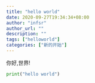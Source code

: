 ```yaml
---
title: "hello world"
date: 2020-09-27T19:34:34+08:00
author: "infsr"
author_url: ""
description: ""
tags: ["helloworld"]
categories: ["新的开始"]
---
```



你好,世界!

<!--more-->

```python {linenos=table,hl_lines=[""],linenostart=1}
print("hello world")
```
